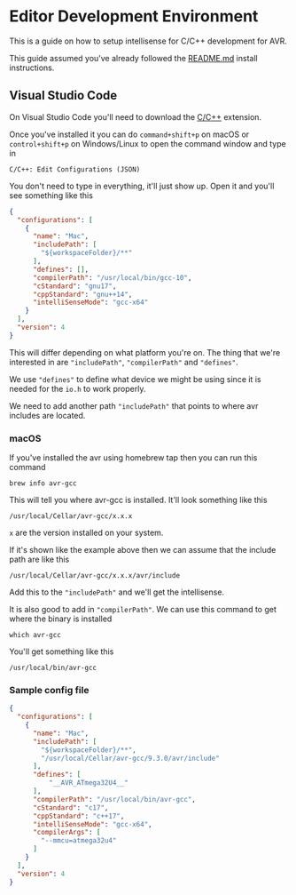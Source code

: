 # Editor Development Environment

This is a guide on how to setup intellisense for C/C++ development for AVR.

This guide assumed you've already followed the [README.md](/C/README.md) install instructions.

## Visual Studio Code

On Visual Studio Code you'll need to download the [C/C++](https://marketplace.visualstudio.com/items?itemName=ms-vscode.cpptools) extension.

Once you've installed it you can do `command+shift+p` on macOS or `control+shift+p` on Windows/Linux to open the command window and type in

```
C/C++: Edit Configurations (JSON)
```

You don't need to type in everything, it'll just show up. Open it and you'll see something like this

```json
{
  "configurations": [
    {
      "name": "Mac",
      "includePath": [
        "${workspaceFolder}/**"
      ],
      "defines": [],
      "compilerPath": "/usr/local/bin/gcc-10",
      "cStandard": "gnu17",
      "cppStandard": "gnu++14",
      "intelliSenseMode": "gcc-x64"
    }
  ],
  "version": 4
}
```

This will differ depending on what platform you're on. The thing that we're interested in are `"includePath"`, `"compilerPath"` and `"defines"`.

We use `"defines"` to define what device we might be using since it is needed for the `io.h` to work properly.

We need to add another path `"includePath"` that points to where avr includes are located.

### macOS

If you've installed the avr using homebrew tap then you can run this command

```
brew info avr-gcc
```

This will tell you where avr-gcc is installed. It'll look something like this

```
/usr/local/Cellar/avr-gcc/x.x.x
```

`x` are the version installed on your system.

If it's shown like the example above then we can assume that the include path are like this

```
/usr/local/Cellar/avr-gcc/x.x.x/avr/include
```

Add this to the `"includePath"` and we'll get the intellisense.

It is also good to add in `"compilerPath"`. We can use this command to get where the binary is installed

```
which avr-gcc
```

You'll get something like this

```
/usr/local/bin/avr-gcc
```

### Sample config file

```json
{
  "configurations": [
    {
      "name": "Mac",
      "includePath": [
        "${workspaceFolder}/**",
        "/usr/local/Cellar/avr-gcc/9.3.0/avr/include"
      ],
      "defines": [
          "__AVR_ATmega32U4__"
      ],
      "compilerPath": "/usr/local/bin/avr-gcc",
      "cStandard": "c17",
      "cppStandard": "c++17",
      "intelliSenseMode": "gcc-x64",
      "compilerArgs": [
        "--mmcu=atmega32u4"
      ]
    }
  ],
  "version": 4
}
```